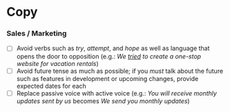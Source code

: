 # Copy

### Sales / Marketing

- [ ] Avoid verbs such as _try_, _attempt_, and _hope_ as well as language that opens the door to opposition (e.g.: _We <u>tried</u> to create a one-stop website for vacation rentals_)
- [ ] Avoid future tense as much as possible; if you _must_ talk about the future such as features in development or upcoming changes, provide expected dates for each
- [ ] Replace passive voice with active voice (e.g.: _You will receive monthly updates sent by us_ becomes _We send you monthly updates_)
